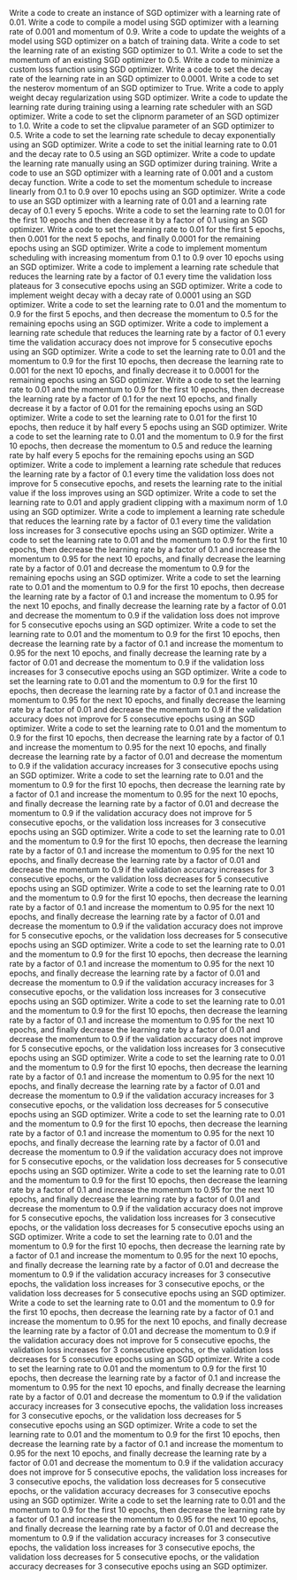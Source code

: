 Write a code to create an instance of SGD optimizer with a learning rate of 0.01.
Write a code to compile a model using SGD optimizer with a learning rate of 0.001 and momentum of 0.9.
Write a code to update the weights of a model using SGD optimizer on a batch of training data.
Write a code to set the learning rate of an existing SGD optimizer to 0.1.
Write a code to set the momentum of an existing SGD optimizer to 0.5.
Write a code to minimize a custom loss function using SGD optimizer.
Write a code to set the decay rate of the learning rate in an SGD optimizer to 0.0001.
Write a code to set the nesterov momentum of an SGD optimizer to True.
Write a code to apply weight decay regularization using SGD optimizer.
Write a code to update the learning rate during training using a learning rate scheduler with an SGD optimizer.
Write a code to set the clipnorm parameter of an SGD optimizer to 1.0.
Write a code to set the clipvalue parameter of an SGD optimizer to 0.5.
Write a code to set the learning rate schedule to decay exponentially using an SGD optimizer.
Write a code to set the initial learning rate to 0.01 and the decay rate to 0.5 using an SGD optimizer.
Write a code to update the learning rate manually using an SGD optimizer during training.
Write a code to use an SGD optimizer with a learning rate of 0.001 and a custom decay function.
Write a code to set the momentum schedule to increase linearly from 0.1 to 0.9 over 10 epochs using an SGD optimizer.
Write a code to use an SGD optimizer with a learning rate of 0.01 and a learning rate decay of 0.1 every 5 epochs.
Write a code to set the learning rate to 0.01 for the first 10 epochs and then decrease it by a factor of 0.1 using an SGD optimizer.
Write a code to set the learning rate to 0.01 for the first 5 epochs, then 0.001 for the next 5 epochs, and finally 0.0001 for the remaining epochs using an SGD optimizer.
Write a code to implement momentum scheduling with increasing momentum from 0.1 to 0.9 over 10 epochs using an SGD optimizer.
Write a code to implement a learning rate schedule that reduces the learning rate by a factor of 0.1 every time the validation loss plateaus for 3 consecutive epochs using an SGD optimizer.
Write a code to implement weight decay with a decay rate of 0.0001 using an SGD optimizer.
Write a code to set the learning rate to 0.01 and the momentum to 0.9 for the first 5 epochs, and then decrease the momentum to 0.5 for the remaining epochs using an SGD optimizer.
Write a code to implement a learning rate schedule that reduces the learning rate by a factor of 0.1 every time the validation accuracy does not improve for 5 consecutive epochs using an SGD optimizer.
Write a code to set the learning rate to 0.01 and the momentum to 0.9 for the first 10 epochs, then decrease the learning rate to 0.001 for the next 10 epochs, and finally decrease it to 0.0001 for the remaining epochs using an SGD optimizer.
Write a code to set the learning rate to 0.01 and the momentum to 0.9 for the first 10 epochs, then decrease the learning rate by a factor of 0.1 for the next 10 epochs, and finally decrease it by a factor of 0.01 for the remaining epochs using an SGD optimizer.
Write a code to set the learning rate to 0.01 for the first 10 epochs, then reduce it by half every 5 epochs using an SGD optimizer.
Write a code to set the learning rate to 0.01 and the momentum to 0.9 for the first 10 epochs, then decrease the momentum to 0.5 and reduce the learning rate by half every 5 epochs for the remaining epochs using an SGD optimizer.
Write a code to implement a learning rate schedule that reduces the learning rate by a factor of 0.1 every time the validation loss does not improve for 5 consecutive epochs, and resets the learning rate to the initial value if the loss improves using an SGD optimizer.
Write a code to set the learning rate to 0.01 and apply gradient clipping with a maximum norm of 1.0 using an SGD optimizer.
Write a code to implement a learning rate schedule that reduces the learning rate by a factor of 0.1 every time the validation loss increases for 3 consecutive epochs using an SGD optimizer.
Write a code to set the learning rate to 0.01 and the momentum to 0.9 for the first 10 epochs, then decrease the learning rate by a factor of 0.1 and increase the momentum to 0.95 for the next 10 epochs, and finally decrease the learning rate by a factor of 0.01 and decrease the momentum to 0.9 for the remaining epochs using an SGD optimizer.
Write a code to set the learning rate to 0.01 and the momentum to 0.9 for the first 10 epochs, then decrease the learning rate by a factor of 0.1 and increase the momentum to 0.95 for the next 10 epochs, and finally decrease the learning rate by a factor of 0.01 and decrease the momentum to 0.9 if the validation loss does not improve for 5 consecutive epochs using an SGD optimizer.
Write a code to set the learning rate to 0.01 and the momentum to 0.9 for the first 10 epochs, then decrease the learning rate by a factor of 0.1 and increase the momentum to 0.95 for the next 10 epochs, and finally decrease the learning rate by a factor of 0.01 and decrease the momentum to 0.9 if the validation loss increases for 3 consecutive epochs using an SGD optimizer.
Write a code to set the learning rate to 0.01 and the momentum to 0.9 for the first 10 epochs, then decrease the learning rate by a factor of 0.1 and increase the momentum to 0.95 for the next 10 epochs, and finally decrease the learning rate by a factor of 0.01 and decrease the momentum to 0.9 if the validation accuracy does not improve for 5 consecutive epochs using an SGD optimizer.
Write a code to set the learning rate to 0.01 and the momentum to 0.9 for the first 10 epochs, then decrease the learning rate by a factor of 0.1 and increase the momentum to 0.95 for the next 10 epochs, and finally decrease the learning rate by a factor of 0.01 and decrease the momentum to 0.9 if the validation accuracy increases for 3 consecutive epochs using an SGD optimizer.
Write a code to set the learning rate to 0.01 and the momentum to 0.9 for the first 10 epochs, then decrease the learning rate by a factor of 0.1 and increase the momentum to 0.95 for the next 10 epochs, and finally decrease the learning rate by a factor of 0.01 and decrease the momentum to 0.9 if the validation accuracy does not improve for 5 consecutive epochs, or the validation loss increases for 3 consecutive epochs using an SGD optimizer.
Write a code to set the learning rate to 0.01 and the momentum to 0.9 for the first 10 epochs, then decrease the learning rate by a factor of 0.1 and increase the momentum to 0.95 for the next 10 epochs, and finally decrease the learning rate by a factor of 0.01 and decrease the momentum to 0.9 if the validation accuracy increases for 3 consecutive epochs, or the validation loss decreases for 5 consecutive epochs using an SGD optimizer.
Write a code to set the learning rate to 0.01 and the momentum to 0.9 for the first 10 epochs, then decrease the learning rate by a factor of 0.1 and increase the momentum to 0.95 for the next 10 epochs, and finally decrease the learning rate by a factor of 0.01 and decrease the momentum to 0.9 if the validation accuracy does not improve for 5 consecutive epochs, or the validation loss decreases for 5 consecutive epochs using an SGD optimizer.
Write a code to set the learning rate to 0.01 and the momentum to 0.9 for the first 10 epochs, then decrease the learning rate by a factor of 0.1 and increase the momentum to 0.95 for the next 10 epochs, and finally decrease the learning rate by a factor of 0.01 and decrease the momentum to 0.9 if the validation accuracy increases for 3 consecutive epochs, or the validation loss increases for 3 consecutive epochs using an SGD optimizer.
Write a code to set the learning rate to 0.01 and the momentum to 0.9 for the first 10 epochs, then decrease the learning rate by a factor of 0.1 and increase the momentum to 0.95 for the next 10 epochs, and finally decrease the learning rate by a factor of 0.01 and decrease the momentum to 0.9 if the validation accuracy does not improve for 5 consecutive epochs, or the validation loss increases for 3 consecutive epochs using an SGD optimizer.
Write a code to set the learning rate to 0.01 and the momentum to 0.9 for the first 10 epochs, then decrease the learning rate by a factor of 0.1 and increase the momentum to 0.95 for the next 10 epochs, and finally decrease the learning rate by a factor of 0.01 and decrease the momentum to 0.9 if the validation accuracy increases for 3 consecutive epochs, or the validation loss decreases for 5 consecutive epochs using an SGD optimizer.
Write a code to set the learning rate to 0.01 and the momentum to 0.9 for the first 10 epochs, then decrease the learning rate by a factor of 0.1 and increase the momentum to 0.95 for the next 10 epochs, and finally decrease the learning rate by a factor of 0.01 and decrease the momentum to 0.9 if the validation accuracy does not improve for 5 consecutive epochs, or the validation loss decreases for 5 consecutive epochs using an SGD optimizer.
Write a code to set the learning rate to 0.01 and the momentum to 0.9 for the first 10 epochs, then decrease the learning rate by a factor of 0.1 and increase the momentum to 0.95 for the next 10 epochs, and finally decrease the learning rate by a factor of 0.01 and decrease the momentum to 0.9 if the validation accuracy does not improve for 5 consecutive epochs, the validation loss increases for 3 consecutive epochs, or the validation loss decreases for 5 consecutive epochs using an SGD optimizer.
Write a code to set the learning rate to 0.01 and the momentum to 0.9 for the first 10 epochs, then decrease the learning rate by a factor of 0.1 and increase the momentum to 0.95 for the next 10 epochs, and finally decrease the learning rate by a factor of 0.01 and decrease the momentum to 0.9 if the validation accuracy increases for 3 consecutive epochs, the validation loss increases for 3 consecutive epochs, or the validation loss decreases for 5 consecutive epochs using an SGD optimizer.
Write a code to set the learning rate to 0.01 and the momentum to 0.9 for the first 10 epochs, then decrease the learning rate by a factor of 0.1 and increase the momentum to 0.95 for the next 10 epochs, and finally decrease the learning rate by a factor of 0.01 and decrease the momentum to 0.9 if the validation accuracy does not improve for 5 consecutive epochs, the validation loss increases for 3 consecutive epochs, or the validation loss decreases for 5 consecutive epochs using an SGD optimizer.
Write a code to set the learning rate to 0.01 and the momentum to 0.9 for the first 10 epochs, then decrease the learning rate by a factor of 0.1 and increase the momentum to 0.95 for the next 10 epochs, and finally decrease the learning rate by a factor of 0.01 and decrease the momentum to 0.9 if the validation accuracy increases for 3 consecutive epochs, the validation loss increases for 3 consecutive epochs, or the validation loss decreases for 5 consecutive epochs using an SGD optimizer.
Write a code to set the learning rate to 0.01 and the momentum to 0.9 for the first 10 epochs, then decrease the learning rate by a factor of 0.1 and increase the momentum to 0.95 for the next 10 epochs, and finally decrease the learning rate by a factor of 0.01 and decrease the momentum to 0.9 if the validation accuracy does not improve for 5 consecutive epochs, the validation loss increases for 3 consecutive epochs, the validation loss decreases for 5 consecutive epochs, or the validation accuracy decreases for 3 consecutive epochs using an SGD optimizer.
Write a code to set the learning rate to 0.01 and the momentum to 0.9 for the first 10 epochs, then decrease the learning rate by a factor of 0.1 and increase the momentum to 0.95 for the next 10 epochs, and finally decrease the learning rate by a factor of 0.01 and decrease the momentum to 0.9 if the validation accuracy increases for 3 consecutive epochs, the validation loss increases for 3 consecutive epochs, the validation loss decreases for 5 consecutive epochs, or the validation accuracy decreases for 3 consecutive epochs using an SGD optimizer.